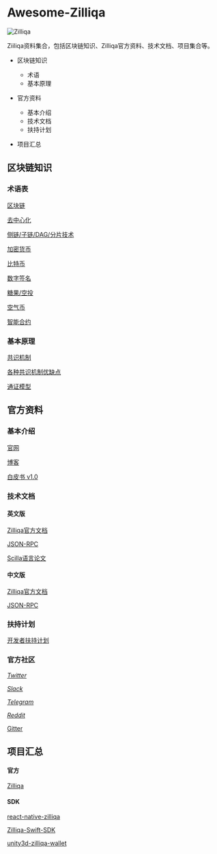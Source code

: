 # Awesome-Zilliqa

![Zilliqa](/Users/cyaolong/Desktop/zilliqa-img.jpeg)



Ziiliqa资料集合，包括区块链知识、Zilliqa官方资料、技术文档、项目集合等。

* 区块链知识

  * 术语
  * 基本原理

* 官方资料

  * 基本介绍
  * 技术文档
  * 扶持计划

* 项目汇总

  

## 区块链知识

### 术语表

[区块链](http://www.ruanyifeng.com/blog/2017/12/blockchain-tutorial.html)

[去中心化](http://m.sohu.com/a/224866452_100104403?from=groupmessage&isappinstalled=0)

[侧链/子链/DAG/分片技术](https://blog.csdn.net/tiandiwuya/article/details/80289380)

[加密货币](http://www.ruanyifeng.com/blog/2018/01/cryptocurrency-tutorial.html)

[比特币](http://www.ruanyifeng.com/blog/2018/01/bitcoin-tutorial.html)

[数字签名](http://www.ruanyifeng.com/blog/2011/08/what_is_a_digital_signature.html)

[糖果/空投](https://www.zhihu.com/question/263927879?from=groupmessage&isappinstalled=0)

[空气币](https://zhuanlan.zhihu.com/p/34389359?from=groupmessage&isappinstalled=0)

[智能合约](https://github.com/EthFans/wiki/wiki/%E6%99%BA%E8%83%BD%E5%90%88%E7%BA%A6)



### 基本原理

[共识机制](https://zhuanlan.zhihu.com/p/32404771)

[各种共识机制优缺点](https://blog.csdn.net/omnispace/article/details/80374731)

[通证模型](https://www.sohu.com/a/221492990_466937)



## 官方资料

### 基本介绍

[官网](https://zilliqa.com/)

[博客](https://blog.zilliqa.com/@xinshu)

[白皮书 v1.0](https://docs.zilliqa.com/whitepaper.pdf)



### 技术文档

#### 英文版

[Zilliqa官方文档](http://scilla.readthedocs.io/en/latest/)

[JSON-RPC](https://apidocs.zilliqa.com/#introduction)

[Scilla语言论文](https://arxiv.org/pdf/1801.00687.pdf)

#### 中文版

[Zilliqa官方文档](https://github.com/FireStack2018/Awesome-Zilliqa/tree/master/Documents/Zilliqa_cn)

[JSON-RPC](https://github.com/FireStack2018/Awesome-Zilliqa/tree/master/Documents/JSON-RPC_cn)



### 扶持计划

[开发者扶持计划](https://blog.zilliqa.com/zilliqa%E7%94%9F%E6%80%81%E6%9E%84%E5%BB%BA%E8%B5%84%E5%8A%A9%E8%AE%A1%E5%88%92-c2ae1745e916)



### 官方社区

[*Twitter*](https://twitter.com/zilliqa)

[*Slack*](https://invite.zilliqa.com/)

[*Telegram*](https://t.me/zilliqachat)

[*Reddit*](https://www.reddit.com/r/zilliqa/)

[Gitter](https://gitter.im/Zilliqa/ecogrant)



## 项目汇总

#### 官方

[Zilliqa](https://github.com/Zilliqa)



#### SDK

[react-native-zilliqa](https://github.com/FireStack-Lab/react-native-zilliqa)

[Zilliqa-Swift-SDK](https://github.com/OpenZesame/Zilliqa-Swift-SDK)

[unity3d-zilliqa-wallet](https://github.com/jonas0110/unity3d-zilliqa-wallet)

